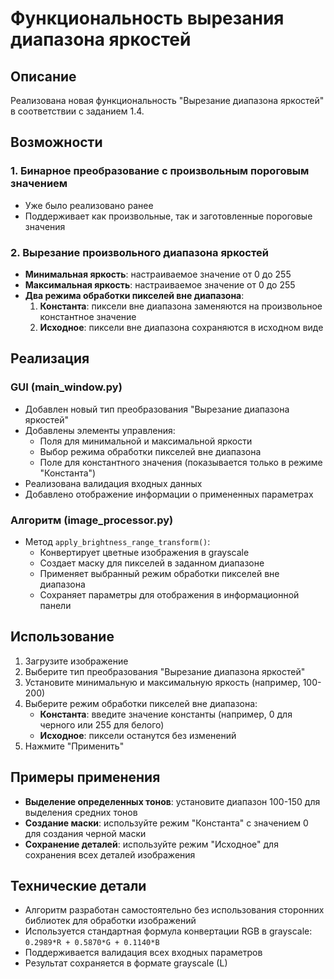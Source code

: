 # Функциональность вырезания диапазона яркостей

## Описание

Реализована новая функциональность "Вырезание диапазона яркостей" в соответствии с заданием 1.4.

## Возможности

### 1. Бинарное преобразование с произвольным пороговым значением
- Уже было реализовано ранее
- Поддерживает как произвольные, так и заготовленные пороговые значения

### 2. Вырезание произвольного диапазона яркостей
- **Минимальная яркость**: настраиваемое значение от 0 до 255
- **Максимальная яркость**: настраиваемое значение от 0 до 255
- **Два режима обработки пикселей вне диапазона**:
  1. **Константа**: пиксели вне диапазона заменяются на произвольное константное значение
  2. **Исходное**: пиксели вне диапазона сохраняются в исходном виде

## Реализация

### GUI (main_window.py)
- Добавлен новый тип преобразования "Вырезание диапазона яркостей"
- Добавлены элементы управления:
  - Поля для минимальной и максимальной яркости
  - Выбор режима обработки пикселей вне диапазона
  - Поле для константного значения (показывается только в режиме "Константа")
- Реализована валидация входных данных
- Добавлено отображение информации о примененных параметрах

### Алгоритм (image_processor.py)
- Метод `apply_brightness_range_transform()`:
  - Конвертирует цветные изображения в grayscale
  - Создает маску для пикселей в заданном диапазоне
  - Применяет выбранный режим обработки пикселей вне диапазона
  - Сохраняет параметры для отображения в информационной панели

## Использование

1. Загрузите изображение
2. Выберите тип преобразования "Вырезание диапазона яркостей"
3. Установите минимальную и максимальную яркость (например, 100-200)
4. Выберите режим обработки пикселей вне диапазона:
   - **Константа**: введите значение константы (например, 0 для черного или 255 для белого)
   - **Исходное**: пиксели останутся без изменений
5. Нажмите "Применить"

## Примеры применения

- **Выделение определенных тонов**: установите диапазон 100-150 для выделения средних тонов
- **Создание маски**: используйте режим "Константа" с значением 0 для создания черной маски
- **Сохранение деталей**: используйте режим "Исходное" для сохранения всех деталей изображения

## Технические детали

- Алгоритм разработан самостоятельно без использования сторонних библиотек для обработки изображений
- Используется стандартная формула конвертации RGB в grayscale: `0.2989*R + 0.5870*G + 0.1140*B`
- Поддерживается валидация всех входных параметров
- Результат сохраняется в формате grayscale (L)
